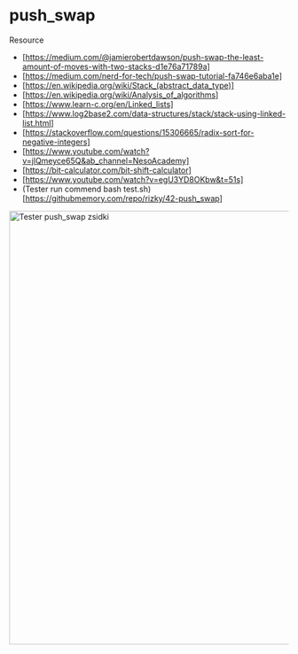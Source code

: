 # push_swap

Resource

- [https://medium.com/@jamierobertdawson/push-swap-the-least-amount-of-moves-with-two-stacks-d1e76a71789a]
- [https://medium.com/nerd-for-tech/push-swap-tutorial-fa746e6aba1e]
- [https://en.wikipedia.org/wiki/Stack_(abstract_data_type)]
- [https://en.wikipedia.org/wiki/Analysis_of_algorithms]
- [https://www.learn-c.org/en/Linked_lists]
- [https://www.log2base2.com/data-structures/stack/stack-using-linked-list.html]
- [https://stackoverflow.com/questions/15306665/radix-sort-for-negative-integers]
- [https://www.youtube.com/watch?v=jlQmeyce65Q&ab_channel=NesoAcademy]
- [https://bit-calculator.com/bit-shift-calculator]
- [https://www.youtube.com/watch?v=egU3YD8OKbw&t=51s]
- (Tester run commend bash test.sh) [https://githubmemory.com/repo/rizky/42-push_swap]



<img width="783" alt="Tester push_swap zsidki" src="https://user-images.githubusercontent.com/58993412/144735596-1f5a74ce-0643-439c-8b67-d002b779afbc.png">
